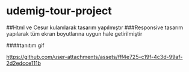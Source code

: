 # udemig-tour-project
##Html ve Cesur kulanılarak tasarım yapılmıştır
###Responsive tasarım yapılarak tüm ekran boyutlarına uygun hale getirilmiştir


####tanıtım gif



https://github.com/user-attachments/assets/fff4e725-c19f-4c3d-99af-2d2edcce111b




